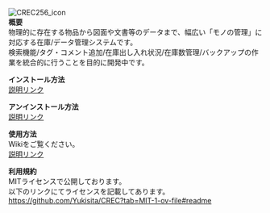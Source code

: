 ![CREC256_icon](https://github.com/Yukisita/CREC/assets/143193995/150d6a97-fec0-44d7-b02b-f2dca538d759)  
**概要**  
物理的に存在する物品から図面や文書等のデータまで、幅広い「モノの管理」に対応する在庫/データ管理システムです。  
検索機能/タグ・コメント追加/在庫出し入れ状況/在庫数管理/バックアップの作業を統合的に行うことを目的に開発中です。

**インストール方法**  
[説明リンク](https://github.com/Yukisita/CREC/wiki/%E3%82%A4%E3%83%B3%E3%82%B9%E3%83%88%E3%83%BC%E3%83%AB%E3%83%BB%E3%82%A2%E3%83%B3%E3%82%A4%E3%83%B3%E3%82%B9%E3%83%88%E3%83%BC%E3%83%AB)

**アンインストール方法**  
[説明リンク](https://github.com/Yukisita/CREC/wiki/%E3%82%A4%E3%83%B3%E3%82%B9%E3%83%88%E3%83%BC%E3%83%AB%E3%83%BB%E3%82%A2%E3%83%B3%E3%82%A4%E3%83%B3%E3%82%B9%E3%83%88%E3%83%BC%E3%83%AB)

**使用方法**  
Wikiをご覧ください。  
[説明リンク](https://github.com/Yukisita/CREC/wiki/%E4%BD%BF%E7%94%A8%E6%96%B9%E6%B3%95)

**利用規約**  
MITライセンスで公開しております。  
以下のリンクにてライセンスを記載してあります。  
<https://github.com/Yukisita/CREC?tab=MIT-1-ov-file#readme>
